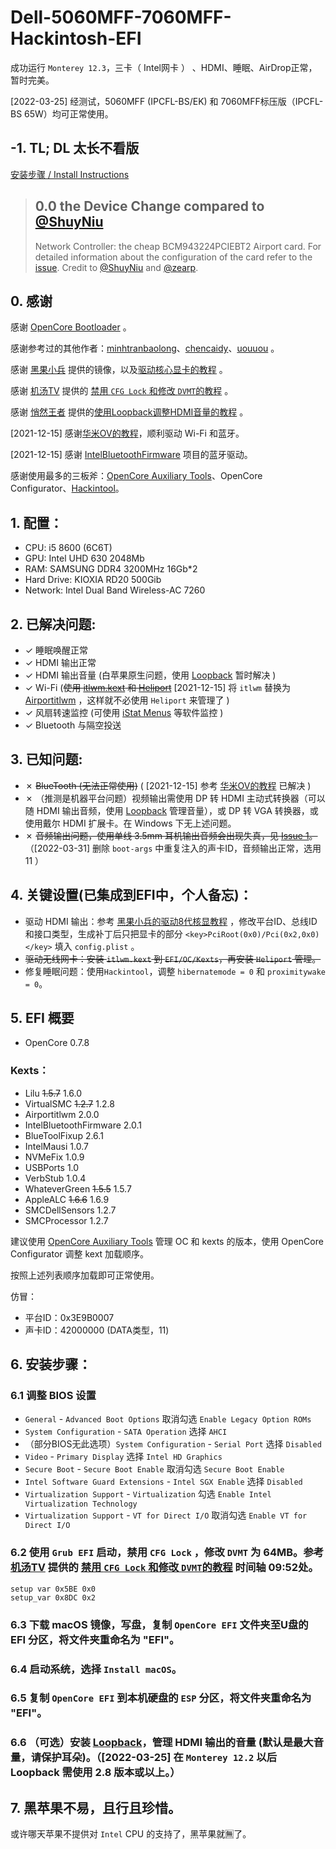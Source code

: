 # Dell-5060MFF-7060MFF-Hackintosh-EFI

成功运行 `Monterey 12.3`，三卡（ Intel网卡 ） 、HDMI、睡眠、AirDrop正常，暂时完美。

[2022-03-25] 经测试，5060MFF (IPCFL-BS/EK) 和 7060MFF标压版（IPCFL-BS 65W）均可正常使用。

## -1. TL; DL 太长不看版

[安装步骤 / Install Instructions](#TLDR)

> ## 0.0 the Device Change compared to [@ShuyNiu](https://github.com/ShuyNiu/Dell-5060MFF-7060MFF-Hackintosh-EFI)
> Network Controller: the cheap BCM943224PCIEBT2 Airport card.
> For detailed information about the configuration of the card refer to the [issue](https://github.com/zearp/Nucintosh/issues/79).
> Credit to [@ShuyNiu](https://github.com/ShuyNiu/Dell-5060MFF-7060MFF-Hackintosh-EFI) and [@zearp](https://github.com/zearp/Nucintosh).

## 0. 感谢

感谢 [OpenCore Bootloader](https://github.com/acidanthera/OpenCorePkg) 。

感谢参考过的其他作者：[minhtranbaolong](https://github.com/minhtranbaolong)、[chencaidy](https://github.com/chencaidy/Hackintosh-OC-Optiplex-5060MFF)、[uouuou](https://github.com/uouuou/OpenCore_DELL_5060MFF_EFI) 。

感谢 [黑果小兵](https://blog.daliansky.net) 提供的镜像，以及[驱动核心显卡的教程](https://blog.daliansky.net/Tutorial-Using-Hackintool-to-open-the-correct-pose-of-the-8th-generation-core-display-HDMI-or-DVI-output.html) 。

感谢 [机汤TV](https://space.bilibili.com/485711932?spm_id_from=333.788.b_765f7570696e666f.1) 提供的 [禁用 `CFG Lock` 和修改 `DVMT`的教程](https://www.bilibili.com/video/BV1WT4y1M79x?from=search&seid=419404128670007921&spm_id_from=333.337.0.0) 。

感谢 [悄然王者](https://space.bilibili.com/366117514?spm_id_from=333.788.b_765f7570696e666f.1) 提供的[使用Loopback调整HDMI音量的教程](https://www.bilibili.com/video/BV1Tt4y1673c?from=search&seid=11648939290829135198&spm_id_from=333.337.0.0) 。

[2021-12-15] 感谢[华米OV的教程](https://zhuanlan.zhihu.com/p/404324240)，顺利驱动 Wi-Fi 和蓝牙。

[2021-12-15] 感谢 [IntelBluetoothFirmware](https://github.com/OpenIntelWireless/IntelBluetoothFirmware) 项目的蓝牙驱动。

感谢使用最多的三板斧：[OpenCore Auxiliary Tools](https://github.com/ic005k/QtOpenCoreConfig)、OpenCore Configurator、[Hackintool](https://github.com/headkaze/Hackintool)。

## 1. 配置：

- CPU: i5 8600 (6C6T)
- GPU: Intel UHD 630 2048Mb
- RAM: SAMSUNG DDR4 3200MHz 16Gb*2
- Hard Drive: KIOXIA RD20 500Gib
- Network: Intel Dual Band Wireless-AC 7260

## 2. 已解决问题:
- &check; 睡眠唤醒正常
- &check; HDMI 输出正常
- &check; HDMI 输出音量 (白苹果原生问题，使用 [Loopback](http://www.pc6.com/mac/225861.html) 暂时解决 )
- &check; Wi-Fi (~~使用 [itlwm.kext](https://github.com/OpenIntelWireless/itlwm) 和 [Heliport](https://github.com/OpenIntelWireless/HeliPort)~~ [2021-12-15] 将 `itlwm` 替换为 [Airportitlwm](https://github.com/OpenIntelWireless/itlwm) ，这样就不必使用 `Heliport` 来管理了 )
- &check; 风扇转速监控 (可使用 [iStat Menus](http://www.pc6.com/mac/111587.html) 等软件监控 )
- &check; Bluetooth 与隔空投送

## 3. 已知问题:
- &cross; ~~BlueTooth (无法正常使用)~~ ( [2021-12-15] 参考 [华米OV的教程](https://zhuanlan.zhihu.com/p/404324240) 已解决 )
- &cross; （推测是机器平台问题）视频输出需使用 DP 转 HDMI 主动式转换器（可以随 HDMI 输出音频，使用 [Loopback](http://www.pc6.com/mac/225861.html) 管理音量），或 DP 转 VGA 转换器，或使用戴尔 HDMI 扩展卡。在 Windows 下无上述问题。
- &cross; ~~音频输出问题，使用单线 3.5mm 耳机输出音频会出现失真，见 [Issue 1](https://github.com/ShuyNiu/Dell-5060MFF-7060MFF-Hackintosh-EFI/issues/1)。~~ （[2022-03-31] 删除 `boot-args` 中重复注入的声卡ID，音频输出正常，选用 11 ）

## 4. 关键设置(已集成到EFI中，个人备忘)：
- 驱动 HDMI 输出：参考 [黑果小兵的驱动8代核显教程](https://blog.daliansky.net/Tutorial-Using-Hackintool-to-open-the-correct-pose-of-the-8th-generation-core-display-HDMI-or-DVI-output.html) ，修改平台ID、总线ID和接口类型，生成补丁后只把显卡的部分 `<key>PciRoot(0x0)/Pci(0x2,0x0)</key>` 填入 `config.plist` 。
- ~~驱动无线网卡：安装 `itlwm.kext` 到 `EFI/OC/Kexts`，再安装 `Heliport` 管理。~~
- 修复睡眠问题：使用`Hackintool`，调整 `hibernatemode = 0` 和 `proximitywake = 0`。

## 5. EFI 概要

- OpenCore 0.7.8

### Kexts：
- Lilu ~~1.5.7~~ 1.6.0
- VirtualSMC ~~1.2.7~~ 1.2.8
- Airportitlwm 2.0.0
- IntelBluetoothFirmware 2.0.1
- BlueToolFixup 2.6.1
- IntelMausi 1.0.7
- NVMeFix 1.0.9
- USBPorts 1.0
- VerbStub 1.0.4
- WhateverGreen ~~1.5.5~~ 1.5.7
- AppleALC ~~1.6.6~~ 1.6.9
- SMCDellSensors 1.2.7
- SMCProcessor 1.2.7

建议使用 [OpenCore Auxiliary Tools](https://github.com/ic005k/QtOpenCoreConfig) 管理 OC 和 kexts 的版本，使用 OpenCore Configurator 调整 kext 加载顺序。

按照上述列表顺序加载即可正常使用。

仿冒：
- 平台ID：0x3E9B0007
- 声卡ID：42000000 (DATA类型，11)


## <span id="TLDR"> 6. 安装步骤：</span>
### 6.1 调整 BIOS 设置
- `General` - `Advanced Boot Options` 取消勾选 `Enable Legacy Option ROMs`
- `System Configuration` - `SATA Operation` 选择 `AHCI`
- （部分BIOS无此选项）`System Configuration` - `Serial Port` 选择 `Disabled` 
- `Video` - `Primary Display` 选择 `Intel HD Graphics`
- `Secure Boot` - `Secure Boot Enable` 取消勾选 `Secure Boot Enable`
- `Intel Software Guard Extensions` - `Intel SGX Enable` 选择 `Disabled`
- `Virtualization Support` - `Virtualization` 勾选 `Enable Intel Virtualization Technology`
- `Virtualization Support` - `VT for Direct I/O` 取消勾选 `Enable VT for Direct I/O`
### 6.2 使用 `Grub EFI` 启动，禁用 `CFG Lock` ，修改 `DVMT` 为 64MB。参考 [机汤TV](https://space.bilibili.com/485711932?spm_id_from=333.788.b_765f7570696e666f.1) 提供的 [禁用 `CFG Lock` 和修改 `DVMT`的教程](https://www.bilibili.com/video/BV1WT4y1M79x?from=search&seid=419404128670007921&spm_id_from=333.337.0.0) 时间轴 09:52处。
```
setup var 0x5BE 0x0
setup_var 0x8DC 0x2
```
### 6.3 下载 macOS 镜像，写盘，复制 `OpenCore EFI` 文件夹至U盘的 EFI 分区，将文件夹重命名为 "EFI"。
### 6.4 启动系统，选择 `Install macOS`。
### 6.5 复制 `OpenCore EFI` 到本机硬盘的 `ESP` 分区，将文件夹重命名为 "EFI"。
### 6.6 （可选）安装 [Loopback](http://www.pc6.com/mac/225861.html)，管理 HDMI 输出的音量 (默认是最大音量，请保护耳朵)。（[2022-03-25] 在 `Monterey 12.2` 以后 Loopback 需使用 2.8 版本或以上。）

## 7. 黑苹果不易，且行且珍惜。
或许哪天苹果不提供对 `Intel` CPU 的支持了，黑苹果就🈚️了。
